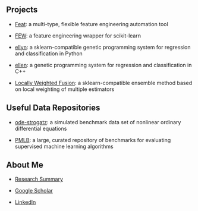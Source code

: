 ## Projects

 - [Feat](http://lacava.github.io/feat): a multi-type, flexible feature engineering automation tool

 - [FEW](http://lacava.github.io/few): a feature engineering wrapper for scikit-learn 

 - [ellyn](http://epistasislab.github.io/ellyn): a sklearn-compatible genetic programming system for regression and classification in Python

 - [ellen](http://lacava.github.io/ellen): a genetic programming system for regression and classification in C++

 - [Locally Weighted Fusion](http://github.com/lacava/LocallyWeightedFusion): a sklearn-compatible ensemble method based on local weighting of multiple estimators

## Useful Data Repositories

 - [ode-strogatz](http://lacava.github.io/ode-strogatz): a simulated benchmark data set of nonlinear ordinary differential equations

 - [PMLB](https://github.com/EpistasisLab/penn-ml-benchmarks/): a large, curated repository of benchmarks for evaluating supervised machine learning algorithms


## About Me


 - [Research Summary](http://www.williamlacava.com/research) 

 - [Google Scholar](https://scholar.google.com/citations?user=iZB7inEAAAAJ&hl=en)

 - [LinkedIn](https://www.linkedin.com/in/williamlacava/)
